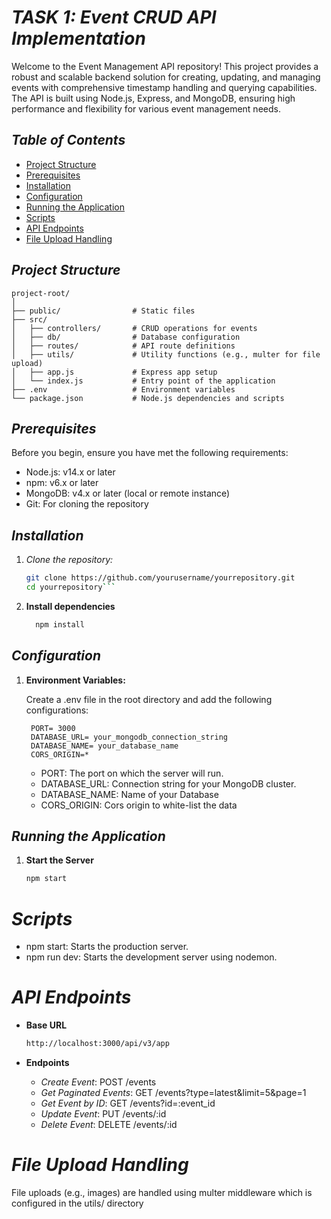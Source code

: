 # *TASK 1: Event CRUD API Implementation*

Welcome to the Event Management API repository! This project provides a robust and scalable backend solution for creating, updating, and managing events with comprehensive timestamp handling and querying capabilities. The API is built using Node.js, Express, and MongoDB, ensuring high performance and flexibility for various event management needs.

## *Table of Contents*

- [Project Structure](#project-structure)
- [Prerequisites](#)
- [Installation](#installation)
- [Configuration](#configuration)
- [Running the Application](#running-the-application)
- [Scripts](#scripts)
- [API Endpoints](#api-endpoints)
- [File Upload Handling](#file-upload-handling)

## *Project Structure*

```plaintext
project-root/
│
├── public/                # Static files
├── src/
│   ├── controllers/       # CRUD operations for events
│   ├── db/                # Database configuration  
│   ├── routes/            # API route definitions
│   ├── utils/             # Utility functions (e.g., multer for file upload)
│   ├── app.js             # Express app setup
│   └── index.js           # Entry point of the application
├── .env                   # Environment variables
└── package.json           # Node.js dependencies and scripts
```

## *Prerequisites*
Before you begin, ensure you have met the following requirements:
- Node.js: v14.x or later
- npm: v6.x or later
- MongoDB: v4.x or later (local or remote instance)
- Git: For cloning the repository

## *Installation*

1. *Clone the repository:*
   ```bash
   git clone https://github.com/yourusername/yourrepository.git
   cd yourrepository```

 2. **Install dependencies**
    ```bash
      npm install
    ```

## *Configuration*
     
1. **Environment Variables:**

    Create a .env file in the root directory and add the following configurations: 

   ```env
    PORT= 3000
    DATABASE_URL= your_mongodb_connection_string
    DATABASE_NAME= your_database_name
    CORS_ORIGIN=*
   ```
   - PORT: The port on which the server will run.
   - DATABASE_URL: Connection string for your MongoDB cluster.
   - DATABASE_NAME: Name of your Database
   - CORS_ORIGIN: Cors origin to white-list the data
     
## *Running the Application*
 
1. **Start the Server**
   ```bash
   npm start
   ```
   
 # *Scripts*

   - npm start: Starts the production server.
   - npm run dev: Starts the development server using nodemon.


 # *API Endpoints*
- **Base URL**
    ```bash
    http://localhost:3000/api/v3/app
    ```

- **Endpoints**

   - *Create Event*: POST /events
   - *Get Paginated Events*: GET /events?type=latest&limit=5&page=1
   - *Get Event by ID*: GET /events?id=:event_id
   - *Update Event*: PUT /events/:id
   - *Delete Event*: DELETE /events/:id

 # *File Upload Handling*   
 
 File uploads (e.g., images) are handled using multer middleware which is configured in the utils/ directory